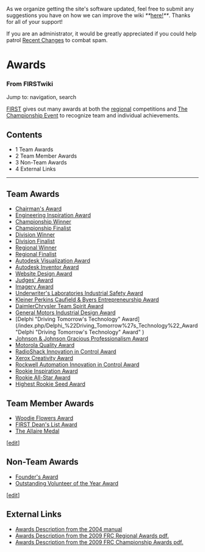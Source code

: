 As we organize getting the site's software updated, feel free to submit any
suggestions you have on how we can improve the wiki
_**_[here!](/index.php/User:Hallry/Suggestions "User:Hallry/Suggestions"
)_**_. Thanks for all of your support!

If you are an administrator, it would be greatly appreciated if you could help
patrol [Recent Changes](/index.php/Special:Recentchanges
"Special:Recentchanges" ) to combat spam.

# Awards

### From FIRSTwiki

Jump to: navigation, search

[FIRST](/index.php/FIRST "FIRST" ) gives out many awards at both the
[regional](/index.php/Regional "Regional" ) competitions and [The Championship
Event](/index.php/The_Championship_Event "The Championship Event" ) to
recognize team and individual achievements.

## Contents

  * 1 Team Awards
  * 2 Team Member Awards
  * 3 Non-Team Awards
  * 4 External Links  
---  
  

## Team Awards

  * [Chairman's Award](/index.php/Chairman%27s_Award "Chairman's Award" )
  * [Engineering Inspiration Award](/index.php/Engineering_Inspiration_Award "Engineering Inspiration Award" )
  * [Championship Winner](/index.php/Championship_Winner "Championship Winner" )
  * [Championship Finalist](/index.php/Championship_Finalist "Championship Finalist" )
  * [Division Winner](/index.php/Division_Winner "Division Winner" )
  * [Division Finalist](/index.php/Division_Finalist "Division Finalist" )
  * [Regional Winner](/index.php/Regional_Winner "Regional Winner" )
  * [Regional Finalist](/index.php/Regional_Finalist "Regional Finalist" )
  * [Autodesk Visualization Award](/index.php/Autodesk_Visualization_Award "Autodesk Visualization Award" )
  * [Autodesk Inventor Award](/index.php/Autodesk_Inventor_Award "Autodesk Inventor Award" )
  * [Website Design Award](/index.php/Website_Design_Award "Website Design Award" )
  * [Judges' Award](/index.php/Judges%27_Award "Judges' Award" )
  * [Imagery Award](/index.php/Imagery_Award "Imagery Award" )
  * [Underwriter's Laboratories Industrial Safety Award](/index.php/Underwriter%27s_Laboratories_Industrial_Safety_Award "Underwriter's Laboratories Industrial Safety Award" )
  * [Kleiner Perkins Caufield &amp; Byers Entrepreneurship Award](/index.php/Kleiner_Perkins_Caufield_%26_Byers_Entrepreneurship_Award "Kleiner Perkins Caufield & Byers Entrepreneurship Award" )
  * [DaimlerChrysler Team Spirit Award](/index.php/DaimlerChrysler_Team_Spirit_Award "DaimlerChrysler Team Spirit Award" )
  * [General Motors Industrial Design Award](/index.php/General_Motors_Industrial_Design_Award "General Motors Industrial Design Award" )
  * [Delphi "Driving Tomorrow's Technology" Award](/index.php/Delphi_%22Driving_Tomorrow%27s_Technology%22_Award "Delphi "Driving Tomorrow's Technology" Award" )
  * [Johnson &amp; Johnson Gracious Professionalism Award](/index.php/Johnson_%26_Johnson_Gracious_Professionalism_Award "Johnson & Johnson Gracious Professionalism Award" )
  * [Motorola Quality Award](/index.php/Motorola_Quality_Award "Motorola Quality Award" )
  * [RadioShack Innovation in Control Award](/index.php/RadioShack_Innovation_in_Control_Award "RadioShack Innovation in Control Award" )
  * [Xerox Creativity Award](/index.php/Xerox_Creativity_Award "Xerox Creativity Award" )
  * [Rockwell Automation Innovation in Control Award](/index.php/Rockwell_Automation_Innovation_in_Control_Award "Rockwell Automation Innovation in Control Award" )
  * [Rookie Inspiration Award](/index.php/Rookie_Inspiration_Award "Rookie Inspiration Award" )
  * [Rookie All-Star Award](/index.php/Rookie_All-Star_Award "Rookie All-Star Award" )
  * [Highest Rookie Seed Award](/index.php/Highest_Rookie_Seed_Award "Highest Rookie Seed Award" )


## Team Member Awards

  * [Woodie Flowers Award](/index.php/Woodie_Flowers_Award "Woodie Flowers Award" )
  * [FIRST Dean's List Award](/index.php/FIRST_Dean%27s_List_Award "FIRST Dean's List Award" )
  * [The Allaire Medal](/index.php/The_Allaire_Medal "The Allaire Medal" )

[[edit](/index.php?title=Awards&action=edit&section=3 "Edit section: Non-Team
Awards" )]

## Non-Team Awards

  * [Founder's Award](/index.php/Founder%27s_Award "Founder's Award" )
  * [Outstanding Volunteer of the Year Award](/index.php/Outstanding_Volunteer_of_the_Year_Award "Outstanding Volunteer of the Year Award" )

[[edit](/index.php?title=Awards&action=edit&section=4 "Edit section: External
Links" )]

## External Links

  * [Awards Description from the 2004 manual](http://www2.usfirst.org/2004comp/8-TheAwards-RevA-incorporated.pdf "http://www2.usfirst.org/2004comp/8-TheAwards-RevA-incorporated.pdf" )
  * [Awards Description from the 2009 FRC Regional Awards pdf.](http://www.usfirst.org/uploadedFiles/Community/FRC/Hero_Assets/2009%20FRC%20Regional%20%20Awards.pdf "http://www.usfirst.org/uploadedFiles/Community/FRC/Hero_Assets/2009%20FRC%20Regional%20%20Awards.pdf" )
  * [Awards Description from the 2009 FRC Championship Awards pdf.](http://www.usfirst.org/uploadedFiles/Community/FRC/Hero_Assets/2009%20FRC%20Championship%20Awards.pdf "http://www.usfirst.org/uploadedFiles/Community/FRC/Hero_Assets/2009%20FRC%20Championship%20Awards.pdf" )

